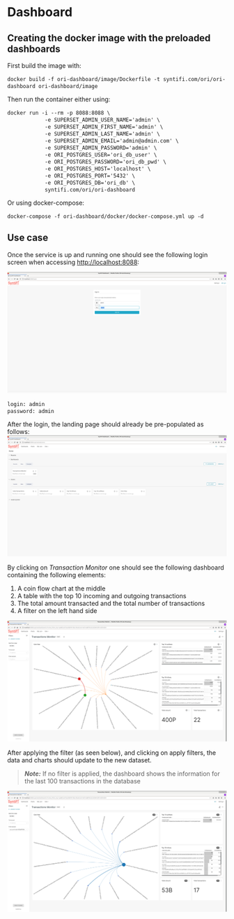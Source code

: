 # Dashboard

## Creating the docker image with the preloaded dashboards 

First build the image with:
```shell script
docker build -f ori-dashboard/image/Dockerfile -t syntifi.com/ori/ori-dashboard ori-dashboard/image
```

Then run the container either using:
```shell script
docker run -i --rm -p 8088:8088 \
            -e SUPERSET_ADMIN_USER_NAME='admin' \
            -e SUPERSET_ADMIN_FIRST_NAME='admin' \
            -e SUPERSET_ADMIN_LAST_NAME='admin' \
            -e SUPERSET_ADMIN_EMAIL='admin@admin.com' \
            -e SUPERSET_ADMIN_PASSWORD='admin' \
            -e ORI_POSTGRES_USER='ori_db_user' \
            -e ORI_POSTGRES_PASSWORD='ori_db_pwd' \
            -e ORI_POSTGRES_HOST='localhost' \
            -e ORI_POSTGRES_PORT='5432' \
            -e ORI_POSTGRES_DB='ori_db' \
            syntifi.com/ori/ori-dashboard
```

Or using docker-compose:
```shell script
docker-compose -f ori-dashboard/docker/docker-compose.yml up -d
```

## Use case

Once the service is up and running one should see the following login screen when accessing [http://localhost:8088](http://localhost:8088): 

![Login](https://github.com/syntifi/docs/blob/main/ori_dashboard_login.png?raw=true)

``` text
login: admin
password: admin
```

After the login, the landing page should already be pre-populated as follows:
![Langing page](https://github.com/syntifi/docs/blob/main/ori_dashboard_landing_page.png?raw=true)

By clicking on *Transaction Monitor* one should see the following dashboard containing the following elements:

  1. A coin flow chart at the middle
  2. A table with the top 10 incoming and outgoing transactions 
  3. The total amount transacted and the total number of transactions
  4. A filter on the left hand side

![Monitor](https://github.com/syntifi/docs/blob/main/ori_dashboard_monitor.png?raw=true)


After applying the filter (as seen below), and clicking on apply filters, the data and charts should update to the new dataset.
> **_Note:_** If no filter is applied, the dashboard shows the information for the last 100 transactions in the database

![Monitor filter](https://github.com/syntifi/docs/blob/main/ori_dashboard_monitor_filter.png?raw=true)

